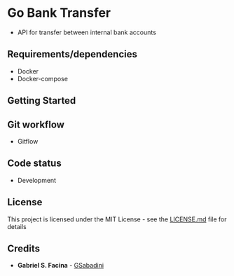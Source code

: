 # Go Bank Transfer
- API for transfer between internal bank accounts

## Requirements/dependencies
- Docker
- Docker-compose

## Getting Started

## Git workflow
- Gitflow

## Code status
- Development

## License
This project is licensed under the MIT License - see the [LICENSE.md](LICENSE.md) file for details

## Credits
- **Gabriel S. Facina** - [GSabadini](https://github.com/GSabadini)